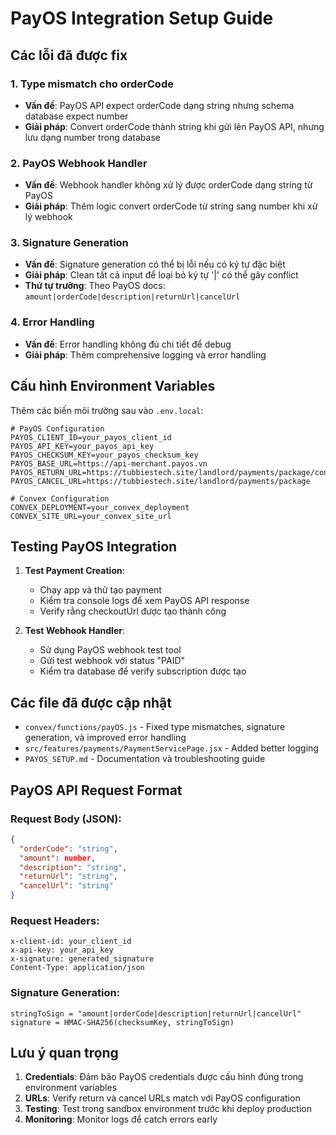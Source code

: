 # PayOS Integration Setup Guide

## Các lỗi đã được fix

### 1. Type mismatch cho orderCode
- **Vấn đề**: PayOS API expect orderCode dạng string nhưng schema database expect number
- **Giải pháp**: Convert orderCode thành string khi gửi lên PayOS API, nhưng lưu dạng number trong database

### 2. PayOS Webhook Handler
- **Vấn đề**: Webhook handler không xử lý được orderCode dạng string từ PayOS
- **Giải pháp**: Thêm logic convert orderCode từ string sang number khi xử lý webhook

### 3. Signature Generation
- **Vấn đề**: Signature generation có thể bị lỗi nếu có ký tự đặc biệt
- **Giải pháp**: Clean tất cả input để loại bỏ ký tự '|' có thể gây conflict
- **Thứ tự trường**: Theo PayOS docs: `amount|orderCode|description|returnUrl|cancelUrl`

### 4. Error Handling
- **Vấn đề**: Error handling không đủ chi tiết để debug
- **Giải pháp**: Thêm comprehensive logging và error handling

## Cấu hình Environment Variables

Thêm các biến môi trường sau vào `.env.local`:

```env
# PayOS Configuration
PAYOS_CLIENT_ID=your_payos_client_id
PAYOS_API_KEY=your_payos_api_key
PAYOS_CHECKSUM_KEY=your_payos_checksum_key
PAYOS_BASE_URL=https://api-merchant.payos.vn
PAYOS_RETURN_URL=https://tubbiestech.site/landlord/payments/package/confirm
PAYOS_CANCEL_URL=https://tubbiestech.site/landlord/payments/package

# Convex Configuration
CONVEX_DEPLOYMENT=your_convex_deployment
CONVEX_SITE_URL=your_convex_site_url
```

## Testing PayOS Integration

1. **Test Payment Creation**:
   - Chạy app và thử tạo payment
   - Kiểm tra console logs để xem PayOS API response
   - Verify rằng checkoutUrl được tạo thành công

2. **Test Webhook Handler**:
   - Sử dụng PayOS webhook test tool
   - Gửi test webhook với status "PAID"
   - Kiểm tra database để verify subscription được tạo

## Các file đã được cập nhật

- `convex/functions/payOS.js` - Fixed type mismatches, signature generation, và improved error handling
- `src/features/payments/PaymentServicePage.jsx` - Added better logging
- `PAYOS_SETUP.md` - Documentation và troubleshooting guide

## PayOS API Request Format

### Request Body (JSON):
```json
{
  "orderCode": "string",
  "amount": number,
  "description": "string", 
  "returnUrl": "string",
  "cancelUrl": "string"
}
```

### Request Headers:
```
x-client-id: your_client_id
x-api-key: your_api_key
x-signature: generated_signature
Content-Type: application/json
```

### Signature Generation:
```
stringToSign = "amount|orderCode|description|returnUrl|cancelUrl"
signature = HMAC-SHA256(checksumKey, stringToSign)
```

## Lưu ý quan trọng

1. **Credentials**: Đảm bảo PayOS credentials được cấu hình đúng trong environment variables
2. **URLs**: Verify return và cancel URLs match với PayOS configuration
3. **Testing**: Test trong sandbox environment trước khi deploy production
4. **Monitoring**: Monitor logs để catch errors early
